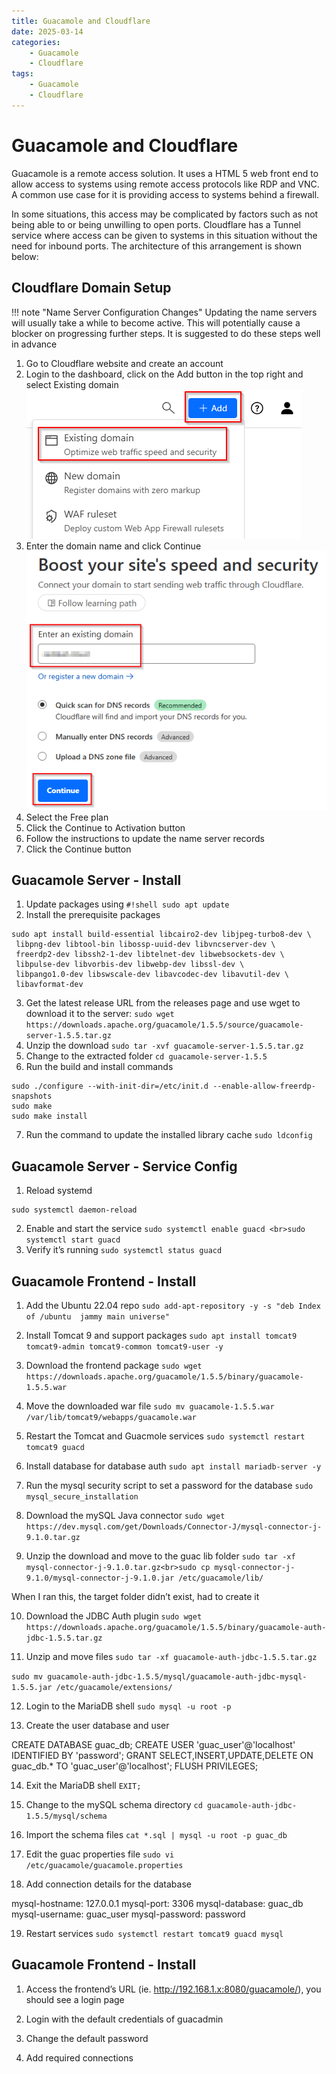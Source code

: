 ```yaml
---
title: Guacamole and Cloudflare
date: 2025-03-14
categories:
    - Guacamole
    - Cloudflare
tags:
    - Guacamole
    - Cloudflare
---    
```

# Guacamole and Cloudflare

Guacamole is a remote access solution.  It uses a HTML 5 web front end to allow access to systems using remote access protocols like RDP and VNC.  A common use case for it is providing access to systems behind a firewall.

In some situations, this access may be complicated by factors such as not being able to or being unwilling to open ports.  Cloudflare has a Tunnel service where access can be given to systems in this situation without the need for inbound ports.  The architecture of this arrangement is shown below:

## Cloudflare Domain Setup
!!! note "Name Server Configuration Changes"
    Updating the name servers will usually take a while to become active.  This will potentially cause a blocker on progressing further steps.  It is suggested to do these steps well in advance

1. Go to Cloudflare website and create an account
2. Login to the dashboard, click on the Add button in the top right and select Existing domain
![](../images/3c42fe47-c001-4448-9e69-b9394b54182b.png)
3. Enter the domain name and click Continue
![Add](../images/03377761-7a08-41c3-a894-231185b06f11.png)
4. Select the Free plan
5. Click the Continue to Activation button
6. Follow the instructions to update the name server records
7. Click the Continue button


## Guacamole Server - Install

1. Update packages using `#!shell sudo apt update`
2. Install the prerequisite packages
``` { .shell .copy }
sudo apt install build-essential libcairo2-dev libjpeg-turbo8-dev \
 libpng-dev libtool-bin libossp-uuid-dev libvncserver-dev \
 freerdp2-dev libssh2-1-dev libtelnet-dev libwebsockets-dev \
 libpulse-dev libvorbis-dev libwebp-dev libssl-dev \
 libpango1.0-dev libswscale-dev libavcodec-dev libavutil-dev \
 libavformat-dev
```
3. Get the latest release URL from the releases page and use wget to download it to the server: `sudo wget https://downloads.apache.org/guacamole/1.5.5/source/guacamole-server-1.5.5.tar.gz`
4. Unzip the download `sudo tar -xvf guacamole-server-1.5.5.tar.gz`
5. Change to the extracted folder `cd guacamole-server-1.5.5`
6. Run the build and install commands
``` shell
sudo ./configure --with-init-dir=/etc/init.d --enable-allow-freerdp-snapshots
sudo make
sudo make install
```
7. Run the command to update the installed library cache `sudo ldconfig`



## Guacamole Server - Service Config
1. Reload systemd 
``` shell
sudo systemctl daemon-reload
```
2. Enable and start the service `sudo systemctl enable guacd <br>sudo systemctl start guacd`
3. Verify it’s running `sudo systemctl status guacd`

## Guacamole Frontend - Install

1. Add the Ubuntu 22.04 repo `sudo add-apt-repository -y -s "deb Index of /ubuntu  jammy main universe"`

2. Install Tomcat 9 and support packages `sudo apt install tomcat9 tomcat9-admin tomcat9-common tomcat9-user -y`

3. Download the frontend package `sudo wget https://downloads.apache.org/guacamole/1.5.5/binary/guacamole-1.5.5.war`

4. Move the downloaded war file `sudo mv guacamole-1.5.5.war /var/lib/tomcat9/webapps/guacamole.war`

5. Restart the Tomcat and Guacmole services `sudo systemctl restart tomcat9 guacd`

6. Install database for database auth `sudo apt install mariadb-server -y`

7. Run the mysql security script to set a password for the database `sudo mysql_secure_installation`

8. Download the mySQL Java connector `sudo wget https://dev.mysql.com/get/Downloads/Connector-J/mysql-connector-j-9.1.0.tar.gz`

9. Unzip the download and move to the guac lib folder `sudo tar -xf mysql-connector-j-9.1.0.tar.gz<br>sudo cp mysql-connector-j-9.1.0/mysql-connector-j-9.1.0.jar /etc/guacamole/lib/`

When I ran this, the target folder didn’t exist, had to create it

10. Download the JDBC Auth plugin `sudo wget https://downloads.apache.org/guacamole/1.5.5/binary/guacamole-auth-jdbc-1.5.5.tar.gz`

11. Unzip and move files `sudo tar -xf guacamole-auth-jdbc-1.5.5.tar.gz`

`sudo mv guacamole-auth-jdbc-1.5.5/mysql/guacamole-auth-jdbc-mysql-1.5.5.jar /etc/guacamole/extensions/`

12. Login to the MariaDB shell `sudo mysql -u root -p`

13. Create the user database and user

CREATE DATABASE guac_db;
CREATE USER 'guac_user'@'localhost' IDENTIFIED BY 'password';
GRANT SELECT,INSERT,UPDATE,DELETE ON guac_db.* TO 'guac_user'@'localhost';
FLUSH PRIVILEGES;

14. Exit the MariaDB shell `EXIT;`

15. Change to the mySQL schema directory `cd guacamole-auth-jdbc-1.5.5/mysql/schema`

16. Import the schema files `cat *.sql | mysql -u root -p guac_db`

17. Edit the guac properties file `sudo vi /etc/guacamole/guacamole.properties`

18. Add connection details for the database

mysql-hostname: 127.0.0.1
mysql-port: 3306
mysql-database: guac_db
mysql-username: guac_user
mysql-password: password

19. Restart services `sudo systemctl restart tomcat9 guacd mysql`

## Guacamole Frontend - Install
1. Access the frontend’s URL (ie. http://192.168.1.x:8080/guacamole/), you should see a login page

2. Login with the default credentials of guacadmin
3. Change the default password

 4. Add required connections

 

 

 